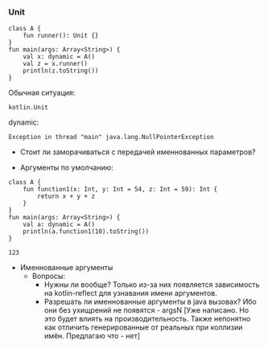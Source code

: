 ### Unit

```
class A {
    fun runner(): Unit {}
}
fun main(args: Array<String>) {
    val x: dynamic = A()
    val z = x.runner()
    println(z.toString())
}
```
Обычная ситуация:
```
kotlin.Unit
```
dynamic:
```
Exception in thread "main" java.lang.NullPointerException
```
- Стоит ли заморачиваться с передачей именнованных параметров?

- Аргументы по умолчанию:
```
class A {
    fun function1(x: Int, y: Int = 54, z: Int = 59): Int {
        return x + y + z
    }
}
fun main(args: Array<String>) {
    val a: dynamic = A()
    println(a.function1(10).toString())
}
```
```
123
```

- Именнованные аргументы
    - Вопросы:
        - Нужны ли вообще? Только из-за них появляется зависимость на kotlin-reflect для узнавания имени аргументов.
        - Разрешать ли именнованные аргументы в java вызовах? Ибо они без ухищрений не появятся - argsN [Уже написано. Но это будет влиять на производительность. Также непонятно как отличить генерированные от реальных при коллизии имён. Предлагаю что - нет]
